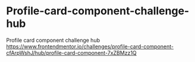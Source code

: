 # Profile-card-component-challenge-hub
Profile card component challenge hub https://www.frontendmentor.io/challenges/profile-card-component-cfArpWshJ/hub/profile-card-component-7xZBMzz1Q
